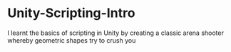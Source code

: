 # Unity-Scripting-Intro
I learnt the basics of scripting in Unity by creating a classic arena shooter whereby geometric shapes try to crush you
